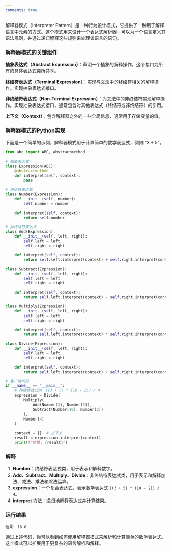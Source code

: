 ```yaml
---
comments: true
---
```


解释器模式（Interpreter Pattern）是一种行为设计模式，它提供了一种用于解释语言中元素的方式。这个模式用来设计一个表达式解析器，可以为一个语言定义其语法规则，并通过递归解释这些规则来处理该语言的语句。

### 解释器模式的关键组件

**抽象表达式（Abstract Expression）**：声明一个抽象的解释操作，这个接口为所有的具体表达式类所共享。
   
**终结符表达式（Terminal Expression）**：实现与文法中的终结符相关的解释操作。实现抽象表达式接口。
   
**非终结符表达式（Non-Terminal Expression）**：为文法中的非终结符实现解释操作。实现抽象表达式接口，通常包含对其他表达式（终结符或非终结符）的引用。
   
**上下文（Context）**：包含解释器之外的一些全局信息，通常用于存储变量的值。

### 解释器模式的Python实现

下面是一个简单的示例，解释器模式用于计算简单的数学表达式，例如 "3 + 5"。

```python
from abc import ABC, abstractmethod

# 抽象表达式
class Expression(ABC):
    @abstractmethod
    def interpret(self, context):
        pass

# 终结符表达式
class Number(Expression):
    def __init__(self, number):
        self.number = number

    def interpret(self, context):
        return self.number

# 非终结符表达式
class Add(Expression):
    def __init__(self, left, right):
        self.left = left
        self.right = right

    def interpret(self, context):
        return self.left.interpret(context) + self.right.interpret(context)

class Subtract(Expression):
    def __init__(self, left, right):
        self.left = left
        self.right = right

    def interpret(self, context):
        return self.left.interpret(context) - self.right.interpret(context)

class Multiply(Expression):
    def __init__(self, left, right):
        self.left = left
        self.right = right

    def interpret(self, context):
        return self.left.interpret(context) * self.right.interpret(context)

class Divide(Expression):
    def __init__(self, left, right):
        self.left = left
        self.right = right

    def interpret(self, context):
        return self.left.interpret(context) / self.right.interpret(context)

# 客户端代码
if __name__ == "__main__":
    # 构建表达式树：((3 + 5) * (10 - 2)) / 4
    expression = Divide(
        Multiply(
            Add(Number(3), Number(5)),
            Subtract(Number(10), Number(2))
        ),
        Number(4)
    )
    
    context = {}  # 上下文
    result = expression.interpret(context)
    print(f"结果: {result}")
```

### 解释
1. **Number**：终结符表达式类，用于表示和解释数字。
2. **Add、Subtract、Multiply、Divide**：非终结符表达式类，用于表示和解释加法、减法、乘法和除法运算。
3. **expression**：一个复合表达式，表示数学表达式 `((3 + 5) * (10 - 2)) / 4`。
4. **interpret** 方法：递归地解释表达式并计算结果。

### 运行结果
```
结果: 16.0
```

通过上述代码，你可以看到如何使用解释器模式来解析和计算简单的数学表达式。这个模式可以扩展用于更复杂的语言解析和解释。
